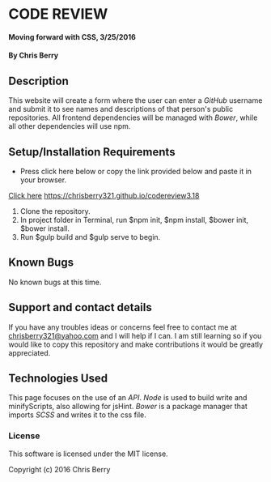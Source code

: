 #  CODE REVIEW

#### Moving forward with CSS, 3/25/2016

#### By Chris Berry

## Description

This website will create a form where the user can enter a _GitHub_ username and submit it to see names and descriptions of that person's public repositories. All frontend dependencies will be managed with _Bower_, while all other dependencies will use npm.

## Setup/Installation Requirements

* Press click here below or copy the link provided below and paste it in your browser.

[Click here](https://chrisberry321.github.io/codereview3.18/)
https://chrisberry321.github.io/codereview3.18

1. Clone the repository.
2. In project folder in Terminal, run $npm init, $npm install, $bower init, $bower install.
4. Run $gulp build and $gulp serve to begin.


## Known Bugs
No known bugs at this time.

## Support and contact details

If you have any troubles ideas or concerns feel free to contact me at chrisberry321@yahoo.com and I will help if I can. I am still learning so if you would like to copy this repository and make contributions it would be greatly appreciated.  

## Technologies Used

This page focuses on the use of an _API_. _Node_ is used to build write and minifyScripts, also allowing for jsHint. _Bower_ is a package manager that imports _SCSS_ and writes it to the css file.

### License

This software is licensed under the MIT license.

Copyright (c) 2016 Chris Berry
